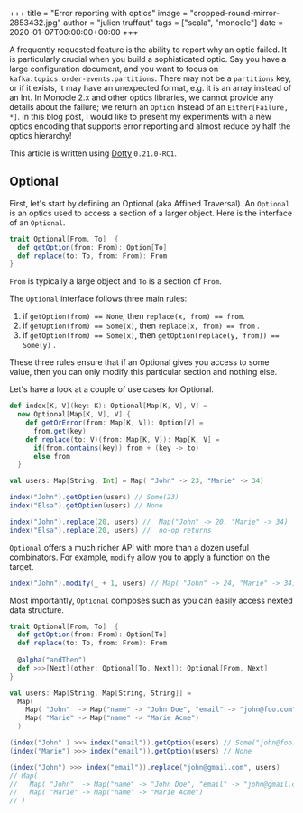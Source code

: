 +++
title = "Error reporting with optics"
image = "cropped-round-mirror-2853432.jpg"
author = "julien truffaut"
tags = ["scala", "monocle"]
date = 2020-01-07T00:00:00+00:00
+++

A frequently requested feature is the ability to report why an optic failed. It is particularly crucial when you build a sophisticated optic. Say you have a large configuration document, and you want to focus on `kafka.topics.order-events.partitions`. There may not be a `partitions` key, or if it exists, it may have an unexpected format, e.g. it is an array instead of an Int. In Monocle 2.x and other optics libraries, we cannot provide any details about the failure; we return an `Option` instead of an `Either[Failure, *]`. In this blog post, I would like to present my experiments with a new optics encoding that supports error reporting and almost reduce by half the optics hierarchy!

This article is written using [Dotty](https://dotty.epfl.ch/) `0.21.0-RC1`.

## Optional

First, let's start by defining an Optional (aka Affined Traversal). An `Optional` is an optics used to access a section of a larger object. Here is the interface of an `Optional`. 

```scala
trait Optional[From, To]  { 
  def getOption(from: From): Option[To]
  def replace(to: To, from: From): From
}
```

`From` is typically a large object and `To` is a section of `From`. 

The `Optional` interface follows three main rules:
1. if `getOption(from) == None`, then `replace(x, from) == from`.
1. if `getOption(from) == Some(x)`, then `replace(x, from) == from` . 
1. if `getOption(from) == Some(x)`, then `getOption(replace(y, from)) == Some(y)` . 

These three rules ensure that if an Optional gives you access to some value, then you can only modify this particular section and nothing else.

Let's have a look at a couple of use cases for Optional.

```scala
def index[K, V](key: K): Optional[Map[K, V], V] =
  new Optional[Map[K, V], V] {
    def getOrError(from: Map[K, V]): Option[V] =
      from.get(key)
    def replace(to: V)(from: Map[K, V]): Map[K, V] =
      if(from.contains(key)) from + (key -> to) 
      else from
  }

val users: Map[String, Int] = Map( "John" -> 23, "Marie" -> 34)

index("John").getOption(users) // Some(23)
index("Elsa").getOption(users) // None

index("John").replace(20, users) //  Map("John" -> 20, "Marie" -> 34)
index("Elsa").replace(20, users) //  no-op returns 
```

`Optional` offers a much richer API with more than a dozen useful combinators. For example, `modify` allow you to apply a function on the target.

```scala
index("John").modify(_ + 1, users) // Map( "John" -> 24, "Marie" -> 34)
```

Most importantly, `Optional` composes such as you can easily access nexted data structure.

```scala
trait Optional[From, To]  { 
  def getOption(from: From): Option[To]
  def replace(to: To, from: From): From
  
  @alpha("andThen") 
  def >>>[Next](other: Optional[To, Next]): Optional[From, Next]
}

val users: Map[String, Map[String, String]] = 
  Map(
    Map( "John"  -> Map("name" -> "John Doe", "email" -> "john@foo.com"), 
    Map( "Marie" -> Map("name" -> "Marie Acme")
  )

(index("John" ) >>> index("email")).getOption(users) // Some("john@foo.com")
(index("Marie") >>> index("email")).getOption(users) // None

(index("John") >>> index("email")).replace("john@gmail.com", users) 
// Map(
//   Map( "John"  -> Map("name" -> "John Doe", "email" -> "john@gmail.com"), 
//   Map( "Marie" -> Map("name" -> "Marie Acme")
// )
```